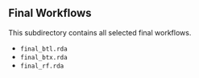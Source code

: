 ## Final Workflows

This subdirectory contains all selected final workflows.

- `final_btl.rda`
- `final_btx.rda`
- `final_rf.rda`
